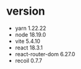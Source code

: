 # version

- yarn 1.22.22
- node 18.19.0
- vite 5.4.10
- react 18.3.1
- react-router-dom 6.27.0
- recoil 0.7.7
